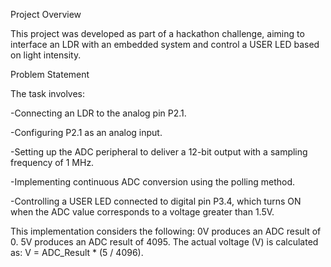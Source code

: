 Project Overview


This project was developed as part of a hackathon challenge, aiming to interface an LDR with an embedded system and control a USER LED based on light intensity.

Problem Statement

The task involves:

-Connecting an LDR to the analog pin P2.1.

-Configuring P2.1 as an analog input.

-Setting up the ADC peripheral to deliver a 12-bit output with a sampling frequency of 1 MHz.

-Implementing continuous ADC conversion using the polling method.

-Controlling a USER LED connected to digital pin P3.4, which turns ON when the ADC value corresponds to a voltage greater than 1.5V.

This implementation considers the following:
0V produces an ADC result of 0.
5V produces an ADC result of 4095.
The actual voltage (V) is calculated as:
V = ADC_Result * (5 / 4096).
